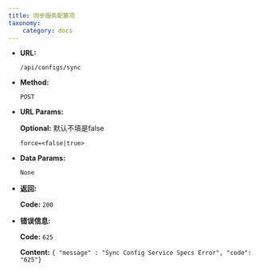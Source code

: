 ```yaml
---
title: 同步服务配置项
taxonomy:
    category: docs
---
```


* **URL:**

    `/api/configs/sync`

* **Method:**

    `POST`

* **URL Params:**

    **Optional:** 默认不填是false

    `force=<false|true>`

* **Data Params:**

    `None`

* **返回:**

    **Code:** `200`

* **错误信息:**

    **Code:** `625`
  	
  	**Content:** `{ "message" : "Sync Config Service Specs Error", "code": "625"}`